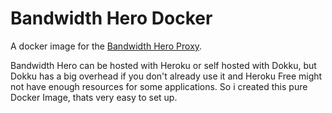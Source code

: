 # Bandwidth Hero Docker
A docker image for the [Bandwidth Hero Proxy](https://github.com/ayastreb/bandwidth-hero-proxy).

Bandwidth Hero can be hosted with Heroku or self hosted with Dokku, but Dokku has a big overhead if you don't already use it and Heroku Free might not have enough resources for some applications. So i created this pure Docker Image, thats very easy to set up.
